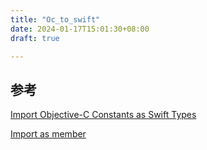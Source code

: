 ```yaml
---
title: "Oc_to_swift"
date: 2024-01-17T15:01:30+08:00
draft: true

---
```


## 参考

[Import Objective-C Constants as Swift Types](https://github.com/apple/swift-evolution/blob/main/proposals/0033-import-objc-constants.md)

[Import as member](https://github.com/apple/swift-evolution/blob/main/proposals/0044-import-as-member.md)